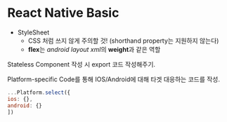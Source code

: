 # React Native Basic

* StyleSheet
  * CSS 처럼 쓰지 않게 주의할 것! (shorthand property는 지원하지 않는다)
  * **flex**는 *android layout xml*의 **weight**과 같은 역할



Stateless Component 작성 시 export 코드 작성해주기.



Platform-specific Code를 통해 IOS/Android에 대해 타겟 대응하는 코드를 작성.

```js
...Platform.select({
ios: {},
android: {}
])
```



